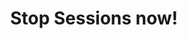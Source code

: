 ---
title: "Stop Sessions now!"
thumbnail: "/static/images/campaigns/Stop_Jeff_Sessions.png"
blurb: "Call your Senators now to block Sessions' nomination as U.S. Attorney General."
campaign-link: http://action.18mr.org/stopsessions/
current: true
---